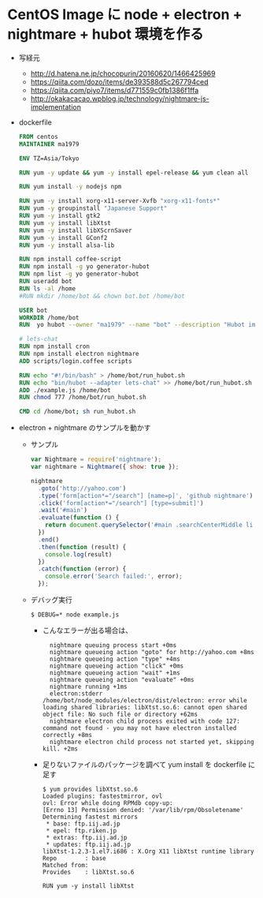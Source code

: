 # CentOS Image に node + electron + nightmare + hubot 環境を作る

- 写経元

  - http://d.hatena.ne.jp/chocopurin/20160620/1466425969
  - https://qiita.com/dozo/items/de393588d5c267794ced
  - https://qiita.com/piyo7/items/d771559c0fb1386f1ffa
  - http://okakacacao.wpblog.jp/technology/nightmare-js-implementation

- dockerfile

  ```dockerfile
  FROM centos
  MAINTAINER ma1979

  ENV TZ=Asia/Tokyo

  RUN yum -y update && yum -y install epel-release && yum clean all

  RUN yum install -y nodejs npm

  RUN yum -y install xorg-x11-server-Xvfb "xorg-x11-fonts*"
  RUN yum -y groupinstall "Japanese Support"
  RUN yum -y install gtk2
  RUN yum -y install libXtst
  RUN yum -y install libXScrnSaver
  RUN yum -y install GConf2
  RUN yum -y install alsa-lib

  RUN npm install coffee-script
  RUN npm install -g yo generator-hubot
  RUN npm list -g yo generator-hubot
  RUN useradd bot
  RUN ls -al /home
  #RUN mkdir /home/bot && chown bot.bot /home/bot

  USER bot
  WORKDIR /home/bot
  RUN  yo hubot --owner "ma1979" --name "bot" --description "Hubot image" --adapter lets-chat

  # lets-chat
  RUN npm install cron
  RUN npm install electron nightmare
  ADD scripts/login.coffee scripts

  RUN echo "#!/bin/bash" > /home/bot/run_hubot.sh
  RUN echo "bin/hubot --adapter lets-chat" >> /home/bot/run_hubot.sh
  ADD ./example.js /home/bot
  RUN chmod 777 /home/bot/run_hubot.sh

  CMD cd /home/bot; sh run_hubot.sh
  ```

- electron + nightmare のサンプルを動かす

  - サンプル

    ```javascript
    var Nightmare = require('nightmare');
    var nightmare = Nightmare({ show: true });

    nightmare
      .goto('http://yahoo.com')
      .type('form[action*="/search"] [name=p]', 'github nightmare')
      .click('form[action*="/search"] [type=submit]')
      .wait('#main')
      .evaluate(function () {
        return document.querySelector('#main .searchCenterMiddle li a').href
      })
      .end()
      .then(function (result) {
        console.log(result)
      })
      .catch(function (error) {
        console.error('Search failed:', error);
      });
    ```

  - デバッグ実行

    ```shell
    $ DEBUG=* node example.js
    ```

    - こんなエラーが出る場合は、

      ```shell
        nightmare queuing process start +0ms
        nightmare queueing action "goto" for http://yahoo.com +8ms
        nightmare queueing action "type" +4ms
        nightmare queueing action "click" +0ms
        nightmare queueing action "wait" +1ms
        nightmare queueing action "evaluate" +0ms
        nightmare running +1ms
        electron:stderr /home/bot/node_modules/electron/dist/electron: error while loading shared libraries: libXtst.so.6: cannot open shared object file: No such file or directory +62ms
        nightmare electron child process exited with code 127: command not found - you may not have electron installed correctly +8ms
        nightmare electron child process not started yet, skipping kill. +2ms
      ```

    - 足りないファイルのパッケージを調べて yum install を dockerfile に足す

      ```
      $ yum provides libXtst.so.6
      Loaded plugins: fastestmirror, ovl
      ovl: Error while doing RPMdb copy-up:
      [Errno 13] Permission denied: '/var/lib/rpm/Obsoletename'
      Determining fastest mirrors
       * base: ftp.iij.ad.jp
       * epel: ftp.riken.jp
       * extras: ftp.iij.ad.jp
       * updates: ftp.iij.ad.jp
      libXtst-1.2.3-1.el7.i686 : X.Org X11 libXtst runtime library
      Repo        : base
      Matched from:
      Provides    : libXtst.so.6
      ```

      ```
      RUN yum -y install libXtst
      ```

      ​
